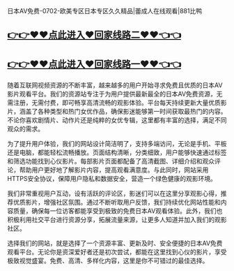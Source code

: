 日本AV免费-0702-欧美专区日本专区久久精品|蕾成人在线观看|881比鸭

## [👉👉♥♥点此进入♥回家线路二♥♥👈👈](https://unpkg.com/182-4run/index.html)
## [👉👉♥♥点此进入♥回家线路一♥♥👈👈](https://unpkg.com/182-3run/index.html)

随着互联网视频资源的不断丰富，越来越多的用户开始寻求免费且优质的日本AV影片观看平台。我们的资源站专注于为用户提供最新最全的日本AV免费资源，无需注册，无需付费，即可畅享高清流畅的观影体验。平台每天持续更新大量优质影片，涵盖了各种类型和热门女优作品，确保影迷能够第一时间获取最热门的内容。不论你喜欢剧情片、动作片还是纯粹的女优专辑，这里都有丰富的选择，满足不同观众的需求。

为了提升用户体验，我们的网站设计简洁明了，支持多端访问，无论是手机、平板还是电脑，都能轻松流畅播放。页面结构清晰，分类细致，用户能够快速通过标签和筛选功能找到心仪影片。每部影片页面都配备了高清截图、详细介绍和观众评论，帮助用户更好地了解影片内容，提高观看满意度。与此同时，网站采用HTTPS安全协议，保障用户隐私和数据安全，营造一个绿色健康的观影环境。

我们非常重视用户互动，设有活跃的评论区，影迷们可以在这里分享观影心得，推荐优质影片，增强社区氛围。通过不断听取用户反馈，我们持续优化网站性能和内容质量，确保每一位访客都能享受到极致的免费日本AV观看体验。此外，我们也积极利用社交平台进行资源分享，拓展流量来源，让更多人知道并加入我们的观影社区。

选择我们的网站，就是选择了一个资源丰富、更新及时、安全便捷的日本AV免费观看平台。无论你是资深爱好者还是初次尝试，都能在这里找到心仪的影片，享受极致视觉盛宴。免费、高清、多样化内容，这里是你不可错过的最佳选择。
